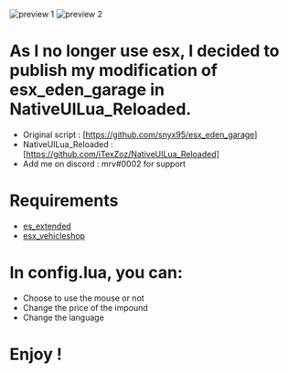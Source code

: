 ![preview 1](https://imgur.com/Dv7wdbd.png)
![preview 2](https://imgur.com/CHH7IoE.png)

# As I no longer use esx, I decided to publish my modification of esx_eden_garage in NativeUILua_Reloaded.

- Original script : [https://github.com/snyx95/esx_eden_garage]
- NativeUILua_Reloaded : [https://github.com/iTexZoz/NativeUILua_Reloaded]
- Add me on discord : mrv#0002 for support

# Requirements

- [es_extended](https://github.com/ESX-Org/es_extended)
- [esx_vehicleshop](https://github.com/ESX-Org/esx_vehicleshop)

# In config.lua, you can:

- Choose to use the mouse or not
- Change the price of the impound
- Change the language

# Enjoy !
